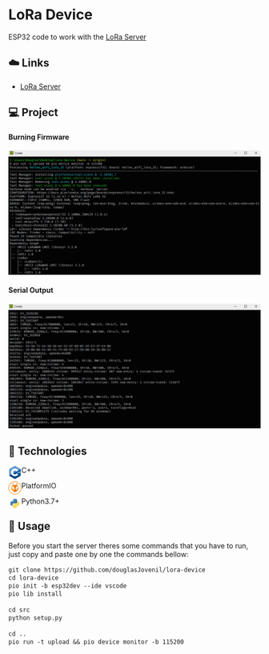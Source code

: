 # LoRa Device

ESP32 code to work with the [LoRa Server](https://github.com/douglasJovenil/lora-server)

## ☁️ Links
- [LoRa Server](https://github.com/douglasJovenil/lora-server)

## 💻 Project

#### Burning Firmware

![Burning Firmware](docs/images/00_burning_firmware.png)

#### Serial Output

![Serial Output](docs/images/01_serial_output.png)

## 🚀 Technologies

<img align="left" alt="C++" width="26px" src="https://raw.githubusercontent.com/github/explore/80688e429a7d4ef2fca1e82350fe8e3517d3494d/topics/cpp/cpp.png" /> C++

<img align="left" alt="PlatformIO" width="26px" src="docs/images/02_platformio.png" /> PlatformIO

<img align="left" alt="Python" width="26px" src="https://raw.githubusercontent.com/github/explore/80688e429a7d4ef2fca1e82350fe8e3517d3494d/topics/python/python.png" /> Python3.7+

## 🏃 Usage

Before you start the server theres some commands that you have to run, just copy and paste one by one the commands bellow:

``` 
git clone https://github.com/douglasJovenil/lora-device
cd lora-device
pio init -b esp32dev --ide vscode
pio lib install

cd src
python setup.py

cd ..
pio run -t upload && pio device monitor -b 115200
```
